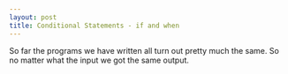 ```yaml
---
layout: post
title: Conditional Statements - if and when
---
```


So far the programs we have written all turn out pretty much the same. So no matter what the input we got the same output. 
